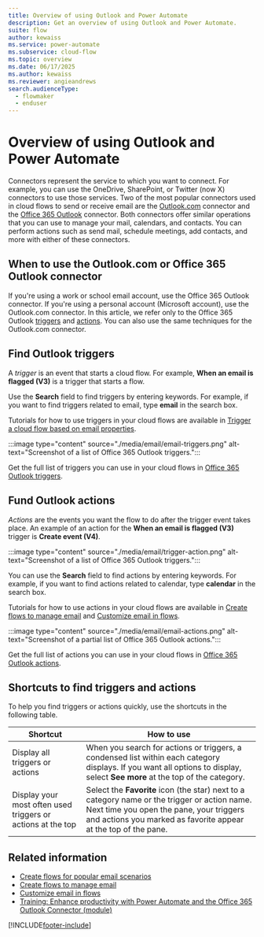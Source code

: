 ```yaml
---
title: Overview of using Outlook and Power Automate
description: Get an overview of using Outlook and Power Automate.
suite: flow
author: kewaiss
ms.service: power-automate
ms.subservice: cloud-flow
ms.topic: overview
ms.date: 06/17/2025
ms.author: kewaiss
ms.reviewer: angieandrews
search.audienceType: 
  - flowmaker
  - enduser
---
```


# Overview of using Outlook and Power Automate

Connectors represent the service to which you want to connect. For example, you can use the OneDrive, SharePoint, or Twitter (now X) connectors to use those services. Two of the most popular connectors used in cloud flows to send or receive email are the [Outlook.com](/connectors/outlook/) connector and the [Office 365 Outlook](/connectors/office365/#connector-in-depth) connector. Both connectors offer similar operations that you can use to manage your mail, calendars, and contacts. You can perform actions such as send mail, schedule meetings, add contacts, and more with either of these connectors.

## When to use the Outlook.com or Office 365 Outlook connector

If you're using a work or school email account, use the Office 365 Outlook connector. If you're using a personal account (Microsoft account), use the Outlook.com connector. In this article, we refer only to the Office 365 Outlook [triggers](/connectors/office365/#triggers) and [actions](/connectors/office365/#actions). You can also use the same techniques for the Outlook.com connector.

##  Find Outlook triggers

A *trigger* is an event that starts a cloud flow. For example, **When an email is flagged (V3)** is a trigger that starts a flow.

Use the **Search** field to find triggers by entering keywords. For example, if you want to find triggers related to email, type **email** in the search box.

Tutorials for how to use triggers in your cloud flows are available in [Trigger a cloud flow based on email properties](./email-triggers.md).

:::image type="content" source="./media/email/email-triggers.png" alt-text="Screenshot of a list of Office 365 Outlook triggers.":::

Get the full list of triggers you can use in your cloud flows in [Office 365 Outlook triggers](/connectors/office365/#triggers).

## Fund Outlook actions

*Actions* are the events you want the flow to do after the trigger event takes place. An example of an action for the **When an email is flagged (V3)** trigger is **Create event (V4)**.

:::image type="content" source="./media/email/trigger-action.png" alt-text="Screenshot of a list of Office 365 Outlook triggers.":::

You can use the **Search** field to find actions by entering keywords. For example, if you want to find actions related to calendar, type **calendar** in the search box.

Tutorials for how to use actions in your cloud flows are available in [Create flows to manage email](./create-email-flows.md) and [Customize email in flows](./email-customization.md).

:::image type="content" source="./media/email/email-actions.png" alt-text="Screenshot of a partial list of Office 365 Outlook actions.":::

Get the full list of actions you can use in your cloud flows in [Office 365 Outlook actions](/connectors/office365/#actions).

## Shortcuts to find triggers and actions

To help you find triggers or actions quickly, use the shortcuts in the following table.

|Shortcut  |How to use  |
|---------|---------|
|Display all triggers or actions  |     When you search for actions or triggers, a condensed list within each category displays. If you want all options to display, select **See more** at the top of the category.    |
|Display your most often used triggers or actions at the top  | Select the **Favorite** icon (the star) next to a category name or the trigger or action name. Next time you open the pane, your triggers and actions you marked as favorite appear at the top of the pane.  |

## Related information

- [Create flows for popular email scenarios](email-top-scenarios.md)
- [Create flows to manage email](create-email-flows.md)
- [Customize email in flows](email-customization.md)
- [Training: Enhance productivity with Power Automate and the Office 365 Outlook Connector (module)](/training/modules/enhance-productivity/)

[!INCLUDE[footer-include](includes/footer-banner.md)]
